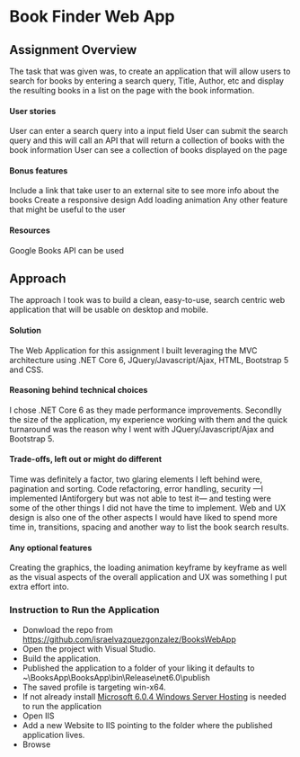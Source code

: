 # Book Finder Web App
## Assignment Overview
The task that was given was, to create an application that will allow users to search for books by entering a search query, Title, Author, etc and display the resulting books in a list on the page with the book information.

#### User stories
User can enter a search query into a input field
User can submit the search query and this will call an API that will return a collection of books with the book information
User can see a collection of books displayed on the page

#### Bonus features
Include a link that take user to an external site to see more info about the books
Create a responsive design 
Add loading animation
Any other feature that might be useful to the user

#### Resources
Google Books API can be used

## Approach 
The approach I took was to build a clean, easy-to-use, search centric web application that will be usable on desktop and mobile.

#### Solution
The Web Application for this assignment I built leveraging the MVC architecture using .NET Core 6, JQuery/Javascript/Ajax, HTML, Bootstrap 5 and CSS.

#### Reasoning behind technical choices
I chose .NET Core 6 as they made performance improvements. Secondlly the size of the application, my experience working with them and the quick turnaround was the reason why I went with JQuery/Javascript/Ajax and Bootstrap 5.

#### Trade-offs, left out or might do different
Time was definitely a factor, two glaring elements I left behind were, pagination and sorting. Code refactoring, error handling, security —I implemented IAntiforgery but was not able to test it— and testing were some of the other things I did not have the time to implement. Web and UX design is also one of the other aspects I would have liked to spend more time in, transitions, spacing and another way to list the book search results.

#### Any optional features
Creating the graphics, the loading animation keyframe by keyframe as well as the visual aspects of the overall application and UX was something I put extra effort into.


### Instruction to Run the Application

- Donwload the repo from https://github.com/israelvazquezgonzalez/BooksWebApp 
- Open the project with Visual Studio.
- Build the application.
- Published the application to a folder of your liking it defaults to ~\BooksApp\BooksApp\bin\Release\net6.0\publish
- The saved profile is targeting win-x64.
- If not already install [Microsoft 6.0.4 Windows Server Hosting](https://dotnet.microsoft.com/en-us/download/dotnet/thank-you/runtime-aspnetcore-6.0.4-windows-hosting-bundle-installer) is needed to run the application
- Open IIS 
- Add a new Website to IIS pointing to the folder where the published application lives.
- Browse

  

